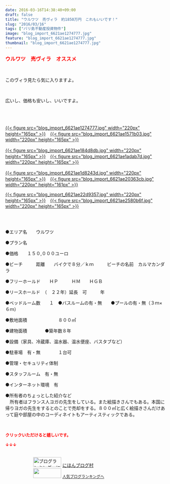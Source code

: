 ```yaml
---
date: 2016-03-16T14:38:40+09:00
draft: false
title: "ウルワツ　売ヴィラ　約1850万円　これもいいです！"
slug: "2016/03/16"
tags: ["バリ島不動産投資物件"]
image: "blog_import_6621ae1274777.jpg"
feature: "blog_import_6621ae1274777.jpg"
thumbnail: "blog_import_6621ae1274777.jpg"
---
```

<p><font color="#ff0000" size="3"><strong>ウルワツ　売ヴィラ　オススメ</strong></font></p><br/><p>このヴィラ見たら気に入りますよ。</p><br/><p>広いし、価格も安いし、いいですよ。</p><p><br/>　<br/><br/><a href="blog_import_6621ae13ddb87.jpg">{{< figure src="blog_import_6621ae1274777.jpg" width="220px" height="165px" >}}</a>　<a href="blog_import_6621ae16b2019.jpg">{{< figure src="blog_import_6621ae1571b03.jpg" width="220px" height="165px" >}}</a><br/><br/><a href="blog_import_6621ae198129a.jpg">{{< figure src="blog_import_6621ae184d8db.jpg" width="220px" height="165px" >}}</a>　<a href="blog_import_6621ae1c1e6c8.jpg">{{< figure src="blog_import_6621ae1adab7d.jpg" width="220px" height="165px" >}}</a><br/><br/><a href="blog_import_6621ae1edb15d.jpg">{{< figure src="blog_import_6621ae1d8243d.jpg" width="220px" height="165px" >}}</a>　<a href="blog_import_6621ae218c51b.jpg">{{< figure src="blog_import_6621ae20363cb.jpg" width="220px" height="161px" >}}</a><br/></p><p><a href="blog_import_6621ae241c7ca.jpg">{{< figure src="blog_import_6621ae22d9357.jpg" width="220px" height="165px" >}}</a>　<a href="blog_import_6621ae26c3a5f.jpg">{{< figure src="blog_import_6621ae2580b6f.jpg" width="220px" height="165px" >}}</a></p><br/><br/><p>●エリア名　　ウルワツ</p><p>●プラン名　</p><p>●価格　　１５０,０００ユーロ</p><p>●ビーチ　　　距離　　バイクで８分／ｋｍ　　　ビーチの名前　カルマカンダラ</p><p>●フリーホールド　　ＨＰ　　　ＨＭ　　ＨＧＢ</p><p>●リースホールド　（　２２年）延長　可　　　年</p><p>●ベッドルーム数　　１　●バスルームの有・無　　●プールの有・無（３ｍ×　６ｍ）　</p><p>●敷地面積　　　　　　　８００㎡</p><p>●建物面積　　　　●築年数８年</p><p>●設備（家具、冷蔵庫、温水器、温水便座、バスタブなど）</p><p>●駐車場　有・無　　　　１台可</p><p>●管理・セキュリティ体制　</p><p>●スタッフルーム　有・無</p><p>●インターネット環境　有</p><p>●所有者のちょっとした紹介など<br/>　所有者はフランス人ヨガの先生をしている。また絵描きさんでもある。本国に帰りヨガの先生をするとのことで売却をする。８００㎡と広く絵描きさんだけあって庭や部屋の中のコーディネイトもアーティスティックである。<br/></p><br/><p><font color="#ff0000" size="2"><strong>クリックいただけると嬉しいです。<br/></strong></font></p><p><font color="#ff0000" size="2"><strong>↓↓↓</strong></font></p><p><br/><a href="ranking.html" target="_blank"><img border="0" alt="ブログランキング・にほんブログ村へ" src="data:image/svg+xml;charset=utf-8,%3Csvg%20xmlns%3D%22http%3A%2F%2Fwww.w3.org%2F2000%2Fsvg%22%20title%3D%22Placeholder%20for%20Images%22%20role%3D%22presentation%22%20viewBox%3D%220%200%2088%2031%22%20%2F%3E" width="88" height="31" data-src="https://img-proxy.blog-video.jp/images?url=http%3A%2F%2Fwww.blogmura.com%2Fimg%2Fwww88_31.gif" style="aspect-ratio: auto 88 / 31;"/><noscript><img border="0" alt="ブログランキング・にほんブログ村へ" src="https://img-proxy.blog-video.jp/images?url=http%3A%2F%2Fwww.blogmura.com%2Fimg%2Fwww88_31.gif" width="88" height="31"></noscript></a> <a href="ranking.html" target="_blank">にほんブログ村</a> <br/><a title="人気ブログランキングへ" href="link.php?1804582"><img border="0" src="data:image/svg+xml;charset=utf-8,%3Csvg%20xmlns%3D%22http%3A%2F%2Fwww.w3.org%2F2000%2Fsvg%22%20title%3D%22Placeholder%20for%20Images%22%20role%3D%22presentation%22%20viewBox%3D%220%200%2088%2031%22%20%2F%3E" width="88" height="31" data-src="https://blog.with2.net/img/banner/banner_22.gif" style="aspect-ratio: auto 88 / 31;"/><noscript><img border="0" src="https://blog.with2.net/img/banner/banner_22.gif" width="88" height="31"></noscript></a> <a style="FONT-SIZE: 12px" href="link.php?1804582">人気ブログランキングへ</a> </p>

